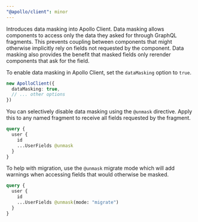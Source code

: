 ```yaml
---
"@apollo/client": minor
---
```


Introduces data masking into Apollo Client. Data masking allows components to access only the data they asked for through GraphQL fragments. This prevents coupling between components that might otherwise implicitly rely on fields not requested by the component. Data masking also provides the benefit that masked fields only rerender components that ask for the field.

To enable data masking in Apollo Client, set the `dataMasking` option to `true`.

```ts
new ApolloClient({
  dataMasking: true,
  // ... other options
})
```

You can selectively disable data masking using the `@unmask` directive. Apply this to any named fragment to receive all fields requested by the fragment.

```graphql
query {
  user {
    id
    ...UserFields @unmask
  }
}
```

To help with migration, use the `@unmask` migrate mode which will add warnings when accessing fields that would otherwise be masked.

```graphql
query {
  user {
    id
    ...UserFields @unmask(mode: "migrate")
  }
}
```
